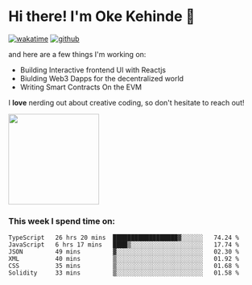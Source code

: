 # Hi there! I'm Oke Kehinde :cowboy_hat_face:

[![wakatime](https://wakatime.com/badge/user/5f3f42a0-7b4f-4c4b-b2da-012c5ac2fa62.svg)](https://wakatime.com/@5f3f42a0-7b4f-4c4b-b2da-012c5ac2fa62)
[![github](https://img.shields.io/github/followers/okeken?logo=github&style=plastic)](https://github.com/okeken?tab=followers)

and here are a few things I'm working on:

- Building Interactive frontend UI with Reactjs
- Biulding Web3 Dapps for the decentralized world
- Writing Smart Contracts On the EVM

I **love** nerding out about creative coding, so don't hesitate to reach out!


<img height="180em" src="https://github-readme-stats.vercel.app/api?username=okeken&show_icons=true&hide_border=true&&count_private=true&include_all_commits=true" />

### This week I spend time on:

<!--START_SECTION:waka-->

```text
TypeScript   26 hrs 20 mins  ██████████████████▓░░░░░░   74.24 %
JavaScript   6 hrs 17 mins   ████▒░░░░░░░░░░░░░░░░░░░░   17.74 %
JSON         49 mins         ▓░░░░░░░░░░░░░░░░░░░░░░░░   02.30 %
XML          40 mins         ▒░░░░░░░░░░░░░░░░░░░░░░░░   01.92 %
CSS          35 mins         ▒░░░░░░░░░░░░░░░░░░░░░░░░   01.68 %
Solidity     33 mins         ▒░░░░░░░░░░░░░░░░░░░░░░░░   01.58 %
```

<!--END_SECTION:waka-->

